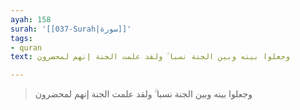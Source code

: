 ```yaml
---
ayah: 158
surah: '[[037-Surah|سورة]]'
tags:
- quran
text: وجعلوا بينه وبين الجنة نسبا ۚ ولقد علمت الجنة إنهم لمحضرون

---
```

> وجعلوا بينه وبين الجنة نسبا ۚ ولقد علمت الجنة إنهم لمحضرون
